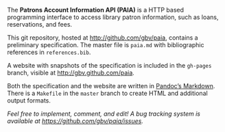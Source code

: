The **Patrons Account Information API (PAIA)** is a HTTP based programming
interface to access library patron information, such as loans, reservations,
and fees. 

This git repository, hosted at http://github.com/gbv/paia, contains a 
preliminary specification. The master file is `paia.md` with bibliographic
references in `references.bib`.

A website with snapshots of the specification is included in the `gh-pages`
branch, visible at http://gbv.github.com/paia.

Both the specification and the website are written in
[Pandoc’s Markdown](http://johnmacfarlane.net/pandoc/demo/example9/pandocs-markdown.html).
There is a `Makefile` in the `master` branch to create HTML and additional output formats.

*Feel free to implement, comment, and edit! A bug tracking system is available
at https://github.com/gbv/paia/issues.*
